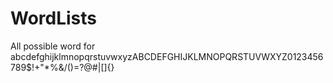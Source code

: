 # WordLists
All possible word for abcdefghijklmnopqrstuvwxyzABCDEFGHIJKLMNOPQRSTUVWXYZ0123456789$!+"*%&amp;/()=?@#|[]{}
